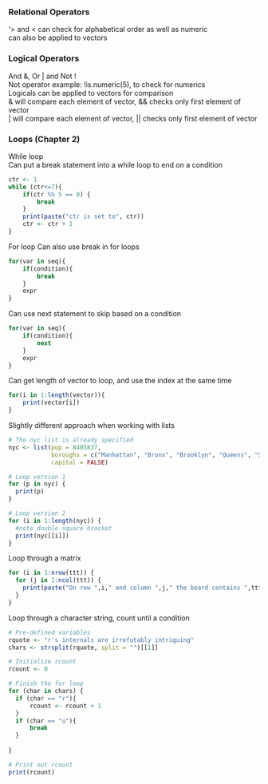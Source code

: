 ### Relational Operators  
'> and < can check for alphabetical order as well as numeric  
    can also be applied to vectors


### Logical Operators  
And &, Or | and Not !  
Not operator example: !is.numeric(5), to check for numerics  
Logicals can be applied to vectors for comparison  
& will compare each element of vector, && checks only first element of vector  
| will compare each element of vector, || checks only first element of vector  

### Loops (Chapter 2)  
While loop  
Can put a break statement into a while loop to end on a condition  
```R
ctr <- 1
while (ctr<=7){
    if(ctr %% 5 == 0) {
        break
    }
    print(paste("ctr is set to", ctr))
    ctr <- ctr + 1
}
```
  
For loop 
Can also use break in for loops
```R
for(var in seq){
    if(condition){
        break
    }
    expr
}
```
Can use next statement to skip based on a condition
```R
for(var in seq){
    if(condition){
        next
    }
    expr
}
```
Can get length of vector to loop, and use the index at the same time
```R
for(i in 1:length(vector)){
    print(vector[i])
}
```
Slightly different approach when working with lists
```R
# The nyc list is already specified
nyc <- list(pop = 8405837, 
            boroughs = c("Manhattan", "Bronx", "Brooklyn", "Queens", "Staten Island"), 
            capital = FALSE)

# Loop version 1
for (p in nyc) {
  print(p)
}

# Loop version 2
for (i in 1:length(nyc)) {
  #note double square bracket
  print(nyc[[i]])
}
``` 
Loop through a matrix  
```R
for (i in 1:nrow(ttt)) {
  for (j in 1:ncol(ttt)) {
    print(paste("On row ",i," and column ",j," the board contains ",ttt[i,j]))
  }
}
```
Loop through a character string, count until a condition  
```R
# Pre-defined variables
rquote <- "r's internals are irrefutably intriguing"
chars <- strsplit(rquote, split = "")[[1]]

# Initialize rcount
rcount <- 0

# Finish the for loop
for (char in chars) {
  if (char == "r"){
      rcount <- rcount + 1
  }
  if (char == "u"){
      break
  }
  
}

# Print out rcount
print(rcount)
```
